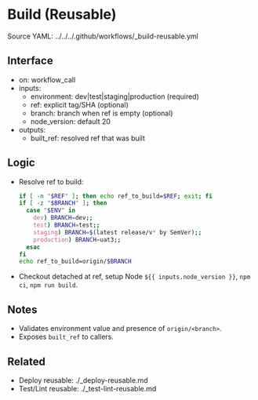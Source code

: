 # Build (Reusable)

Source YAML: ../../../.github/workflows/_build-reusable.yml

## Interface
- on: workflow_call
- inputs:
  - environment: dev|test|staging|production (required)
  - ref: explicit tag/SHA (optional)
  - branch: branch when ref is empty (optional)
  - node_version: default 20
- outputs:
  - built_ref: resolved ref that was built

## Logic
- Resolve ref to build:
  ```bash
  if [ -n "$REF" ]; then echo ref_to_build=$REF; exit; fi
  if [ -z "$BRANCH" ]; then
    case "$ENV" in
      dev) BRANCH=dev;;
      test) BRANCH=test;;
      staging) BRANCH=$(latest release/v* by SemVer);; 
      production) BRANCH=uat3;;
    esac
  fi
  echo ref_to_build=origin/$BRANCH
  ```
- Checkout detached at ref, setup Node `${{ inputs.node_version }}`, `npm ci`, `npm run build`.

## Notes
- Validates environment value and presence of `origin/<branch>`.
- Exposes `built_ref` to callers.

## Related
- Deploy reusable: ./_deploy-reusable.md
- Test/Lint reusable: ./_test-lint-reusable.md
